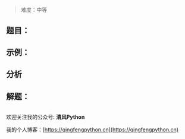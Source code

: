 # 
>
> 
> 难度：中等

## 题目：



## 示例：



## 分析



## 解题：

```python

```

欢迎关注我的公众号: **清风Python**

我的个人博客：[https://qingfengpython.cn](https://qingfengpython.cn)
